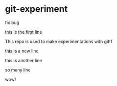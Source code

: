 # git-experiment

fix bug 

this is the first line

This repo is used to make experimentations with git!1

this is a new line

this is another line

so many line

wow!